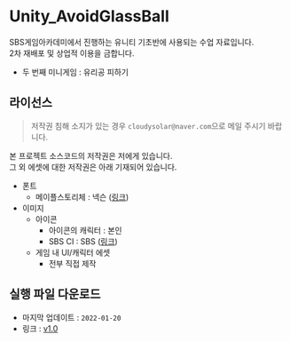 # Unity_AvoidGlassBall
SBS게임아카데미에서 진행하는 유니티 기초반에 사용되는 수업 자료입니다.  
2차 재배포 및 상업적 이용을 금합니다.

- 두 번째 미니게임 : 유리공 피하기

## 라이선스 ##
> 저작권 침해 소지가 있는 경우 `cloudysolar@naver.com`으로 메일 주시기 바랍니다.

본 프로젝트 소스코드의 저작권은 저에게 있습니다.  
그 외 에셋에 대한 저작권은 아래 기재되어 있습니다.

- 폰트
  - 메이플스토리체 : 넥슨 ([링크](https://maplestory.nexon.com/Media/Font))
- 이미지
  - 아이콘
    - 아이콘의 캐릭터 : 본인
    - SBS CI : SBS ([링크](https://programs.sbs.co.kr/special/sbspr/basicinfo/70918))
  - 게임 내 UI/캐릭터 에셋
    - 전부 직접 제작

## 실행 파일 다운로드 ##
- 마지막 업데이트 : `2022-01-20`
- 링크 : [v1.0](https://github.com/cloudysolar/Unity_AvoidGlassBall/releases/tag/1.0)
